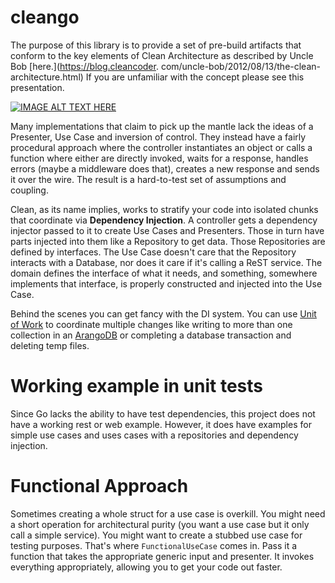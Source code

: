 # cleango

The purpose of this library is to provide a set of pre-build artifacts that
conform to the key elements of Clean Architecture as described by Uncle Bob
[here.](https://blog.cleancoder.
com/uncle-bob/2012/08/13/the-clean-architecture.html) If you are unfamiliar 
with the concept please see this presentation. 

[![IMAGE ALT TEXT HERE](https://img.youtube.com/vi/o_TH-Y78tt4/0.jpg)](https://www.youtube.com/watch?v=o_TH-Y78tt4)


Many implementations that claim to pick up the mantle lack the ideas of a 
Presenter, Use Case and inversion of control. They instead have a fairly 
procedural approach where the controller instantiates an object or calls a 
function where either are directly invoked, waits for a response, handles 
errors (maybe a middleware does that), creates a new response and sends it 
over the wire. The result is a hard-to-test set of assumptions and coupling. 

Clean, as its name implies, works to stratify your code into isolated chunks 
that coordinate via **Dependency Injection**. A controller gets a dependency 
injector passed to it to create Use Cases and Presenters. Those in turn have 
parts injected into them like a Repository to get data. Those Repositories 
are defined by interfaces. The Use Case doesn't care that the Repository 
interacts with a Database, nor does it care if it's calling a ReST service. 
The domain defines the interface of what it needs, and something, somewhere 
implements that interface, is properly constructed and injected into the Use 
Case.

Behind the scenes you can get fancy with the DI system. You can use [Unit of 
Work](https://www.oreilly.com/library/view/beginning-solid-principles/9781484218488/A416860_1_En_10_Chapter.html) 
to coordinate multiple changes like writing to more than one collection in 
an [ArangoDB](https://www.arangodb.com) or completing a database transaction 
and deleting temp files.

# Working example in unit tests
Since Go lacks the ability to have test dependencies, this project does not 
have a working rest or web example. However, it does have examples for 
simple use cases and uses cases with a repositories and dependency injection.

# Functional Approach
Sometimes creating a whole struct for a use case is overkill. You might need
a short operation for architectural purity (you want a use case but it only call
a simple service). You might want to create a stubbed use case for testing purposes.
That's where `FunctionalUseCase` comes in. Pass it a function that takes the 
appropriate generic input and presenter. It invokes everything appropriately, allowing
you to get your code out faster.